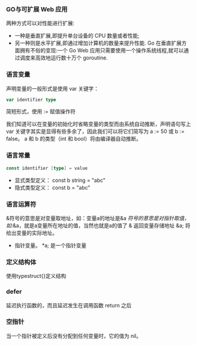 ### GO与可扩展 Web 应用
两种方式可以对性能进行扩展:
- 一种是垂直扩展,即提升单台设备的 CPU 数量或者性能;
- 另一种则是水平扩展,即通过增加计算机的数量来提升性能.
Go 在垂直扩展方面拥有不俗的变现:一个 Go Web 应用只需要使用一个操作系统线程,就可以通过调度来高效地运行数十万个 goroutine.

### 语言变量
声明变量的一般形式是使用 var 关键字：
```go
var identifier type
```
简短形式，使用 := 赋值操作符

我们知道可以在变量的初始化时省略变量的类型而由系统自动推断，声明语句写上 var 关键字其实是显得有些多余了，因此我们可以将它们简写为 a := 50 或 b := false。
a 和 b 的类型（int 和 bool）将由编译器自动推断。
### 语言常量
```go
const identifier [type] = value
```
- 显式类型定义： const b string = "abc"
- 隐式类型定义： const b = "abc"
### 语言运算符
&符号的意思是对变量取地址，如：变量a的地址是&a
*符号的意思是对指针取值，如:*&a，就是a变量所在地址的值，当然也就是a的值了
&	返回变量存储地址	  &a; 将给出变量的实际地址。
*	指针变量。	        *a; 是一个指针变量
### 定义结构体
使用type<Name>struct{}定义结构
### defer
延迟执行函数的，而且延迟发生在调用函数 return 之后
### 空指针
当一个指针被定义后没有分配到任何变量时，它的值为 nil。